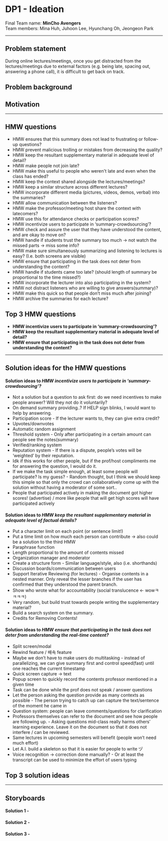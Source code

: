 # DP1 - Ideation
Final Team name: **MinCho Avengers** <br>
Team members: Mina Huh, Juhoon Lee, Hyunchang Oh, Jeongeon Park

-----

## Problem statement
During online lectures/meetings, once you get distracted from the lectures/meetings due to external factors (e.g. being late, spacing out, answering a phone call), it is difficult to get back on track.

## Problem background


## Motivation


-----

## HMW questions
* HMW ensures that this summary does not lead to frustrating or follow-up questions?
* HMW prevent malicious trolling or mistakes from decreasing the quality?
* HMW keep the resultant supplementary material in adequate level of detail?
* HMW make people not join late? 
* HMW make this useful to people who weren't late and even when the class has ended?
* HMW keep the context shared alongside the lectures/meetings?
* HMW keep a similar structure across different lectures?
* HMW incorporate different media (pictures, videos, demos, verbal) into the summaries?
* HMW allow communication between the listeners?
* HMW make the professor/meeting host share the context with latecomers?
* HMW use this for attendance checks or participation scores?
* HMW incentivize users to participate in ‘summary-crowdsourcing’?
* HMW check and assure the user that they have understood the content, and are okay to move on?
* HMW handle if students trust the summary too much -> not watch the missed parts -> miss some info?
* HMW make sure simultaneously summarizing and listening to lectures is easy? (I.e. both screens are visible)
* HMW ensure that participating in the task does not deter from understanding the content? 
* HMW handle if students came too late? (should length of summary be proportional to the time missed?)
* HMW incorporate the lecturer into also participating in the system?
* HMW not distract listeners who are willing to give answers(summary)?
* HMW make this quick so that people don’t miss much after joining?
* HMW archive the summaries for each lecture?

## Top 3 HMW questions
* **HMW incentivize users to participate in ‘summary-crowdsourcing’?**
* **HMW keep the resultant supplementary material in adequate level of detail?**
* **HMW ensure that participating in the task does not deter from understanding the content?**

-----

## Solution ideas for the HMW questions
#### Solution ideas to *HMW incentivize users to participate in ‘summary-crowdsourcing’?*
* Not a solution but a question to ask first: do we need incentives to make people answer? Will they not do it voluntarily?
* On demand summary providing..? If HELP sign blinks, I would want to help by answering.
* Participation score - If the lecturer wants to, they can give extra credit?
* Upvotes/downvotes
* Automatic random assignment 
* Threshold system - Only after participating in a certain amount can people see the notes(summary)
* Verified/ranking system
* Reputation system - If there is a dispute, people’s votes will be ‘weighted’ by their reputation.
* Idk if this works for other people, but if the prof/host compliments me for answering the question, I would do it.
* If we make the task simple enough, at least some people will participate? Is my guess? - Random thought, but I think we should keep this simple so that only the crowd can collaboratively come up with the solution without having a moderator of some sort..
* People that participated actively in making the document got higher scores! (advertise) / more like people that will get high scores will have participated actively

#### Solution ideas to *HMW keep the resultant supplementary material in adequate level of factual details?*
* Put a character limit on each point (or sentence limit!)
* Put a time limit on how much each person can contribute → also could be a solution to the third HMW
* Paraphrase function
* Length proportional to the amount of contents missed
* Organization manager and moderator
* Create a structure form - Similar language/style, also (i.e. shorthands)
* Discussion boards/communication between users
* Support Iterative Reviewing (for lectures) - Organise contents in a nested manner. Only reveal the lesser branches if the user has confirmed that they understood the parent branch.
* Show who wrote what for accountability (social translucence ← wowㅋㅋㅋㅋ)
* Very random, but build trust towards people writing the supplementary material?
* Build a search system on the summary.
* Credits for Removing Contents!

#### Solution ideas to *HMW ensure that participating in the task does not deter from understanding the real-time content?*
* Split screen/modal
* Rewind feature / 배속 feature
* Maybe we don’t have to make users do multitasking - instead of parallelizing, we can give summary first and control speed(fast) until one reaches the current timestamp 
* Quick screen capture → text
* Popup screen to quickly record the contents professor mentioned in a given time
* Task can be done while the prof does not speak / answer questions
* Let the person asking the question provide as many contexts as possible - The person trying to catch up can capture the text/sentence of the moment he came in
* Question system: people can leave comments/questions for clarification
* Professors themselves can refer to the document and see how people are following up. - Asking questions mid-class really harms others’ learning experience. Leave it on the document so that it does not interfere / can be reviewed.
* Same lectures in upcoming semesters will benefit (people won’t need much effort)
* Let A.I. build a skeleton so that it is easier for people to write ヅ
* Voice recognition -> correction done manually? - Or at least the transcript can be used to minimize the effort of users typing 

## Top 3 solution ideas


-----

## Storyboards
#### Solution 1 - 


#### Solution 2 - 


#### Solution 3 - 
